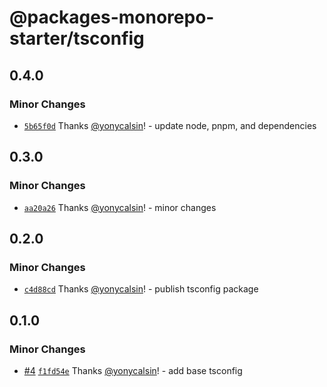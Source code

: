# @packages-monorepo-starter/tsconfig

## 0.4.0

### Minor Changes

- [`5b65f0d`](https://github.com/yonycalsin/packages-monorepo-starter/commit/5b65f0d9f242a9c1e607fdfc17e7720a55e0a709) Thanks [@yonycalsin](https://github.com/yonycalsin)! - update node, pnpm, and dependencies

## 0.3.0

### Minor Changes

- [`aa20a26`](https://github.com/yonycalsin/packages-monorepo-starter/commit/aa20a269a250e6453097892775c1dd780892939e) Thanks [@yonycalsin](https://github.com/yonycalsin)! - minor changes

## 0.2.0

### Minor Changes

- [`c4d88cd`](https://github.com/yonycalsin/packages-monorepo-starter/commit/c4d88cd66a01781544f8a9fd7fd46d7095a9de79) Thanks [@yonycalsin](https://github.com/yonycalsin)! - publish tsconfig package

## 0.1.0

### Minor Changes

- [#4](https://github.com/yonycalsin/packages-monorepo-starter/pull/4) [`f1fd54e`](https://github.com/yonycalsin/packages-monorepo-starter/commit/f1fd54ef8064965f59558ccb4d00cb7d04f1846c) Thanks [@yonycalsin](https://github.com/yonycalsin)! - add base tsconfig
